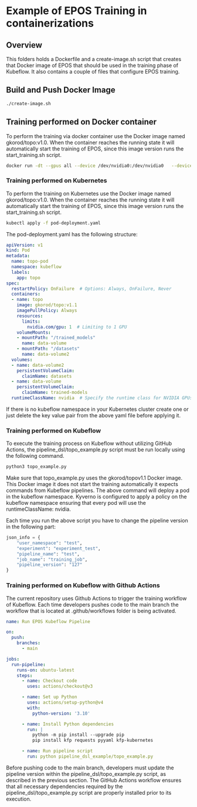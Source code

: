 # Example of EPOS Training in containerizations

## Overview
This folders holds a Dockerfile and a create-image.sh script that creates that Docker image of EPOS that
should be used in the training phase of Kubeflow. It also contains a couple of files that configure EPOS training.

## Build and Push Docker Image
```sh
./create-image.sh
```
## Training performed on Docker container
To perform the training via docker container use the Docker image named gkorod/topo:v1.0. When the
container reaches the running state it will automatically start the training of EPOS, since this image version runs the start_training.sh script.
```sh
docker run -dt --gpus all --device /dev/nvidia0:/dev/nvidia0   --device /dev/nvidiactl:/dev/nvidiactl   --device /dev/nvidia-uvm:/dev/nvidia-uvm   --device /dev/nvidia-uvm-tools:/dev/nvidia-uvm-tools   gkorod/topo:v1.0
```

### Training performed on Kubernetes
To perform the training on Kubernetes use the Docker image named gkorod/topo:v1.0. When the
container reaches the running state it will automatically start the training of EPOS, since this image version runs the start_training.sh script.
```sh
kubectl apply -f pod-deployment.yaml
```
The pod-deployment.yaml has the following structure:
```yaml
apiVersion: v1
kind: Pod
metadata:
  name: topo-pod
  namespace: kubeflow
  labels:
    app: topo
spec:
  restartPolicy: OnFailure  # Options: Always, OnFailure, Never
  containers:
  - name: topo
    image: gkorod/topo:v1.1
    imagePullPolicy: Always
    resources:
      limits:
        nvidia.com/gpu: 1  # Limiting to 1 GPU
    volumeMounts:
    - mountPath: "/trained_models"
      name: data-volume
    - mountPath: "/datasets"
      name: data-volume2
  volumes:
  - name: data-volume2
    persistentVolumeClaim:
      claimName: datasets
  - name: data-volume
    persistentVolumeClaim:
      claimName: trained-models
  runtimeClassName: nvidia  # Specify the runtime class for NVIDIA GPUs
```
If there is no kubeflow namespace in your Kubernetes cluster create one or just delete the
key value pair from the above yaml file before applying it.


### Training performed on Kubeflow
To execute the training process on Kubeflow without utilizing GitHub Actions,
the pipeline_dsl/topo_example.py script must be run locally using the following command.
```sh
python3 topo_example.py
```
Make sure that topo_example.py uses the gkorod/topov1.1 Docker image. This Docker image it does not
start the training automatically it expects commands from Kubeflow pipelines. The above command will deploy a pod in the kubeflow namespace. 
Kyverno is configured to apply a policy on the kubeflow namespace ensuring that every pod will use the runtimeClassName: nvidia.

Each time you run the above script you have to change the pipeline version in the following part:
``` python
json_info = {
    "user_namespace": "test",
    "experiment": "experiment_test",
    "pipeline_name": "test",
    "job_name": "training_job",
    "pipeline_version": "127"
}
```
### Training performed on Kubeflow with Github Actions
The current repository uses Github Actions to trigger the training workflow of Kubeflow. Each time developers pushes
code to the main branch the workflow that is located at .github/workflows folder is being activated.

``` yaml
name: Run EPOS Kubeflow Pipeline

on:
  push:
    branches:
      - main

jobs:
  run-pipeline:
    runs-on: ubuntu-latest
    steps:
      - name: Checkout code
        uses: actions/checkout@v3

      - name: Set up Python
        uses: actions/setup-python@v4
        with:
          python-version: '3.10'

      - name: Install Python dependencies
        run: |
          python -m pip install --upgrade pip
          pip install kfp requests pyyaml kfp-kubernetes

      - name: Run pipeline script
        run: python pipeline_dsl_example/topo_example.py
```

Before pushing code to the main branch, developers must update the pipeline version within 
the pipeline_dsl/topo_example.py script, as described in the previous section.
The GitHub Actions workflow ensures that all necessary dependencies required by the pipeline_dsl/topo_example.py script
are properly installed prior to its execution.